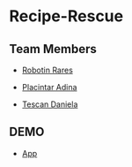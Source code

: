 # Recipe-Rescue

## Team Members

- [Robotin Rares](https://github.com/raresrobotin)
- [Placintar Adina](https://github.com/AdinaPlt)

- [Tescan Daniela](https://github.com/tescandaniela)

## DEMO

- [App](https://raresrobotin.github.io/recipe-rescue)
